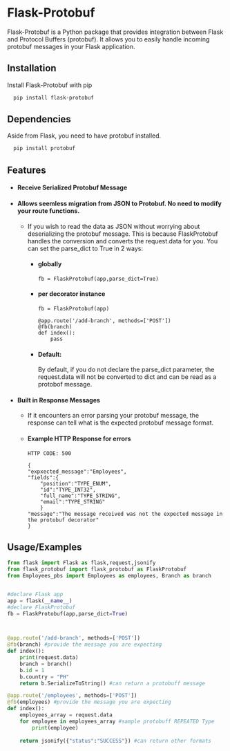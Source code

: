 
# Flask-Protobuf

Flask-Protobuf is a Python package that provides integration between Flask and Protocol Buffers (protobuf). It allows you to easily handle incoming protobuf messages in your Flask application.



## Installation

Install Flask-Protobuf with pip

```bash
  pip install flask-protobuf

```
    

## Dependencies

Aside from Flask, you need to have protobuf installed.

```bash
  pip install protobuf

```
    
## Features

- #### Receive Serialized Protobuf Message

- #### Allows seemless migration from JSON to Protobuf. No need to modify your route functions.
    - If you wish to read the data as JSON without worrying about deserializing the protobuf message. This is because FlaskProtobuf handles the conversion and converts the request.data for you. You can set the parse_dict to True in 2 ways:
        - #### globally
            ```
            fb = FlaskProtobuf(app,parse_dict=True)
            ```
         - #### per decorator instance
            ```
            fb = FlaskProtobuf(app)

            @app.route('/add-branch', methods=['POST'])
            @fb(branch)
            def index():
                pass
            ```

        - #### Default:
            By default, if you do not declare the parse_dict parameter, the request.data will not be converted to dict and can be read as a protobof message. 


- #### Built in Response Messages
    - If it encounters an error parsing your protobuf message, the response can tell what is the expected protobuf message format.
    - #### Example HTTP Response for errors
        ```
        HTTP CODE: 500

        {
        "expxected_message":"Employees",
        "fields":{
            "position":"TYPE_ENUM",
            "id":"TYPE_INT32",
            "full_name":"TYPE_STRING",
            "email":"TYPE_STRING"
            }
        "message":"The message received was not the expected message in the protobuf decorator"
        }
        ```


## Usage/Examples

```python
from flask import Flask as flask,request,jsonify
from flask_protobuf import flask_protobuf as FlaskProtobuf
from Employees_pbs import Employees as employees, Branch as branch


#declare Flask app
app = flask(__name__)
#declare FlaskProtobuf
fb = FlaskProtobuf(app,parse_dict=True)



@app.route('/add-branch', methods=['POST'])
@fb(branch) #provide the message you are expecting
def index():
    print(request.data)
    branch = branch()
    b.id = 1
    b.country = "PH"
    return b.SerializeToString() #can return a protobuff message

@app.route('/employees', methods=['POST'])
@fb(employees) #provide the message you are expecting
def index():
    employees_array = request.data
    for employee in employees_array #sample protobuff REPEATED Type
        print(employee)
    
    return jsonify({"status":"SUCCESS"}) #can return other formats

```

